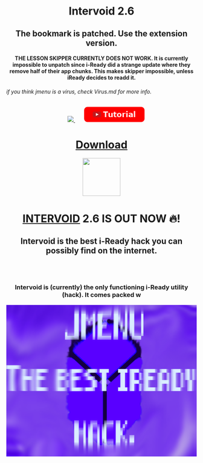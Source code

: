 <h1 align="center">Intervoid 2.6</h1>
  <h2 align="center">The bookmark is patched. Use the extension version.</h2>
  <h4 align="center">THE LESSON SKIPPER CURRENTLY DOES NOT WORK. It is currently impossible to unpatch since i-Ready did a strange update where they remove half of their app chunks. This makes skipper impossible, unless iReady decides to readd it.
<h4>
  <h6> if you think jmenu is a virus, check Virus.md for more info. </h6>
<p align="center">
<a>&nbsp;&nbsp;&nbsp;&nbsp;&nbsp;</a>
<a href="https://discord.gg/VnkpeGmv2C">
<img src="https://img.shields.io/discord/1090752398357708913?style=for-the-badge&logo=discord&label=JMENU+Discord"></img>
</a>
<a>&nbsp;&nbsp;&nbsp;&nbsp;&nbsp;</a>
<a href="https://www.youtube.com/watch?v=G51ZxC681rA&t">
<img src="/files/img/button_tutorial.png"></img>
</a>
<br>
<h1 align="center"><a align="center" href="https://github.com/J6co0b/jmenu/releases/download/2.6/interVoid2.5EXTENSION.zip">Download</a></h1>
</p>
<p align="center">
<img src="https://raw.githubusercontent.com/J6co0b/jmenu/main/files/jmenu.png" width="100" height="100"></img>
</p>
<h1 align="center"><a href="/script.js">INTERVOID</a> 2.6 IS OUT NOW 🔥!</h2>
<h2 align="center">Intervoid is the best i-Ready hack you can possibly find on the internet.</h2>
<br><br>
<h3 align="center">Intervoid is (currently) the only functioning i-Ready utility (hack). It comes packed w</h3>
<img src="/files/banner.png" width="1000" height="400"></img>
